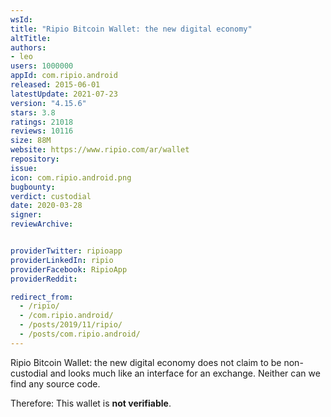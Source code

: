 ```yaml
---
wsId: 
title: "Ripio Bitcoin Wallet: the new digital economy"
altTitle: 
authors:
- leo
users: 1000000
appId: com.ripio.android
released: 2015-06-01
latestUpdate: 2021-07-23
version: "4.15.6"
stars: 3.8
ratings: 21018
reviews: 10116
size: 88M
website: https://www.ripio.com/ar/wallet
repository: 
issue: 
icon: com.ripio.android.png
bugbounty: 
verdict: custodial
date: 2020-03-28
signer: 
reviewArchive:


providerTwitter: ripioapp
providerLinkedIn: ripio
providerFacebook: RipioApp
providerReddit: 

redirect_from:
  - /ripio/
  - /com.ripio.android/
  - /posts/2019/11/ripio/
  - /posts/com.ripio.android/
---
```



Ripio Bitcoin Wallet: the new digital economy
does not claim to be non-custodial and looks much like an interface for an
exchange. Neither can we find any source code.

Therefore: This wallet is **not verifiable**.
